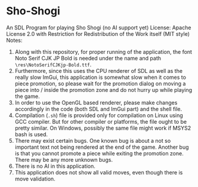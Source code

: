# Sho-Shogi
An SDL Program for playing Sho Shogi (no AI support yet)
License: Apache License 2.0 with Restriction for Redistribution of the Work itself (MIT style)  
Notes:  
1. Along with this repository, for proper running of the application, the font Noto Serif CJK JP Bold is needed under the name and path `\res\NotoSerifCJKjp-Bold.ttf`.
2. Furthermore, since this uses the CPU renderer of SDL as well as the really slow ImGui, this application is somewhat slow when it comes to piece promotion, so please wait for the promotion dialog on moving a piece into / inside the promotion zone and do not hurry up while playing the game.
3. In order to use the OpenGL based renderer, please make changes accordingly in the code (both SDL and ImGui part) and the shell file.
4. Compilation (`.sh`) file is provided only for compilation on Linux using GCC compiler. But for other compiler or platforms, the file ought to be pretty similar. On Windows, possibly the same file might work if MSYS2 bash is used.
5. There may exist certain bugs. One known bug is about a not so important text not being rendered at the end of the game. Another bug is that you cannot promote a piece while exiting the promotion zone. There may be any more unknown bugs.
6. There is no AI in this application.
7. This application does not show all valid moves, even though there is move validation.
